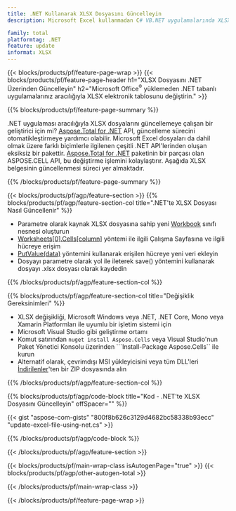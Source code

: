 ```yaml
---
title: .NET Kullanarak XLSX Dosyasını Güncelleyin
description: Microsoft Excel kullanmadan C# VB.NET uygulamalarında XLSX belgelerini değiştirin. 

family: total
platformtag: .NET
feature: update
informat: XLSX
---
```

{{< blocks/products/pf/feature-page-wrap >}}
{{< blocks/products/pf/feature-page-header h1="XLSX Dosyasını .NET Üzerinden Güncelleyin" h2="Microsoft Office<sup>&reg;</sup> yüklemeden .NET tabanlı uygulamalarınız aracılığıyla XLSX elektronik tablosunu değiştirin." >}}

{{% blocks/products/pf/feature-page-summary %}}

.NET uygulaması aracılığıyla XLSX dosyalarını güncellemeye çalışan bir geliştirici için mi? [Aspose.Total for .NET](https://products.aspose.com/total/net/) API, güncelleme sürecini otomatikleştirmeye yardımcı olabilir. Microsoft Excel dosyaları da dahil olmak üzere farklı biçimlerle ilgilenen çeşitli .NET API'lerinden oluşan eksiksiz bir pakettir. [Aspose.Total for .NET](https://products.aspose.com/total/net/) paketinin bir parçası olan ASPOSE.CELL API, bu değiştirme işlemini kolaylaştırır. Aşağıda XLSX belgesinin güncellenmesi süreci yer almaktadır.

{{% /blocks/products/pf/feature-page-summary %}}

{{< blocks/products/pf/agp/feature-section >}}
{{% blocks/products/pf/agp/feature-section-col title=".NET'te XLSX Dosyası Nasıl Güncellenir" %}}

- Parametre olarak kaynak XLSX dosyasına sahip yeni [Workbook](https://reference.aspose.com/cells/net/aspose.cells/workbook/) sınıfı nesnesi oluşturun
- [Worksheets[0].Cells[column]](https://reference.aspose.com/cells/net/aspose.cells/worksheet/cells/) yöntemi ile ilgili Çalışma Sayfasına ve ilgili hücreye erişim
- [PutValue(data)](https://reference.aspose.com/cells/net/aspose.cells/cell/putvalue/) yöntemini kullanarak erişilen hücreye yeni veri ekleyin
- Dosyayı parametre olarak yol ile ileterek save() yöntemini kullanarak dosyayı .xlsx dosyası olarak kaydedin

{{% /blocks/products/pf/agp/feature-section-col %}}

{{% blocks/products/pf/agp/feature-section-col title="Değişiklik Gereksinimleri" %}}

- XLSX değişikliği, Microsoft Windows veya .NET, .NET Core, Mono veya Xamarin Platformları ile uyumlu bir işletim sistemi için
- Microsoft Visual Studio gibi geliştirme ortamı 
- Komut satırından ```nuget install Aspose.Cells``` veya Visual Studio'nun Paket Yönetici Konsolu üzerinden ```Install-Package Aspose.Cells`` ile kurun
- Alternatif olarak, çevrimdışı MSI yükleyicisini veya tüm DLL'leri [İndirilenler](https://releases.aspose.com/cells/net)'ten bir ZIP dosyasında alın

{{% /blocks/products/pf/agp/feature-section-col %}}

{{% blocks/products/pf/agp/code-block title="Kod - .NET'te XLSX Dosyasını Güncelleyin" offSpacer="" %}}

{{< gist "aspose-com-gists" "800f8b626c3129d4682bc58338b93ecc" "update-excel-file-using-net.cs" >}}

{{% /blocks/products/pf/agp/code-block %}}

{{< /blocks/products/pf/agp/feature-section >}}

{{< blocks/products/pf/main-wrap-class isAutogenPage="true" >}}
{{< blocks/products/pf/agp/other-autogen-total >}}
 
{{< /blocks/products/pf/main-wrap-class >}}

{{< /blocks/products/pf/feature-page-wrap >}}